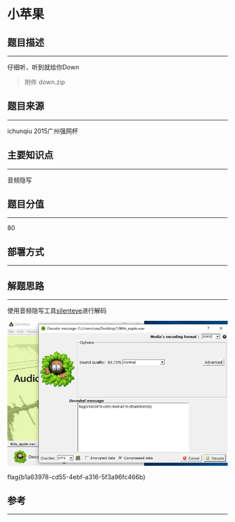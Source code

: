 # 小苹果

## 题目描述
---
仔细听，听到就给你Down

> 附件 down.zip

## 题目来源
---
ichunqiu 2015广州强网杯

## 主要知识点
---
音频隐写

## 题目分值
---
80

## 部署方式
---


## 解题思路
---
使用音频隐写工具[silenteye](https://github.com/achorein/silenteye)进行解码

![](images/ctf-2021-05-31-16-35-12.png)

flag{b1a63978-cd55-4ebf-a316-5f3a96fc466b}

## 参考
---
